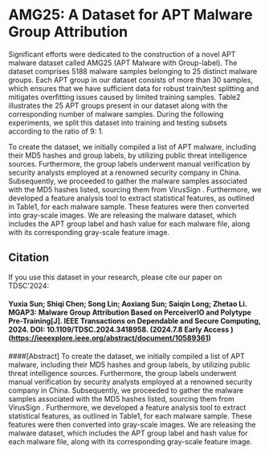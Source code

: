 # AMG25: A Dataset for APT Malware Group Attribution

Significant efforts were dedicated to the construction of a novel APT malware dataset called AMG25 (APT Malware with Group-label). The dataset comprises 5188 malware samples belonging to 25 distinct malware groups. Each APT group in our dataset consists of more than 30 samples, which ensures that we have sufficient data for robust train/test splitting and mitigates overfitting issues caused by limited training samples. Table2 illustrates the 25 APT groups present in our dataset along with the corresponding number of malware samples. During the following experiments, we split this dataset into training and testing subsets according to the ratio of 9: 1.

To create the dataset, we initially compiled a list of APT malware, including their MD5 hashes and group labels, by utilizing public threat intelligence sources. Furthermore, the group labels underwent manual verification by security analysts employed at a renowned security company in China. Subsequently, we proceeded to gather the malware samples associated with the MD5 hashes listed, sourcing them from VirusSign . Furthermore, we developed a feature analysis tool to extract statistical features, as outlined in Table1, for each malware sample. These features were then converted into gray-scale images. We are releasing the malware dataset, which includes the APT group label and hash value for each malware file, along with its corresponding gray-scale feature image.
  

## Citation

If you use this dataset in your research, please cite our paper on TDSC’2024:

#### Yuxia Sun; Shiqi Chen; Song Lin; Aoxiang Sun; Saiqin Long; Zhetao Li. MGAP3: Malware Group Attribution Based on PerceiverIO and Polytype Pre-Training[J]. IEEE Transactions on Dependable and Secure Computing, 2024. DOI: 10.1109/TDSC.2024.3418958. (2024.7.8 Early Access ) (https://ieeexplore.ieee.org/abstract/document/10589361)

####[Abstract] To create the dataset, we initially compiled a list of APT malware, including their MD5 hashes and group labels, by utilizing public threat intelligence sources. Furthermore, the group labels underwent manual verification by security analysts employed at a renowned security company in China. Subsequently, we proceeded to gather the malware samples associated with the MD5 hashes listed, sourcing them from VirusSign . Furthermore, we developed a feature analysis tool to extract statistical features, as outlined in Table1, for each malware sample. These features were then converted into gray-scale images. We are releasing the malware dataset, which includes the APT group label and hash value for each malware file, along with its corresponding gray-scale feature image.
